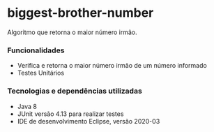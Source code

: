 # biggest-brother-number
Algoritmo que retorna o maior número irmão.
### Funcionalidades
- Verifica e retorna o maior número irmão de um número informado
- Testes Unitários
### Tecnologias e dependências utilizadas
- Java 8
- JUnit versão 4.13 para realizar testes
- IDE de desenvolvimento Eclipse, versão 2020-03
